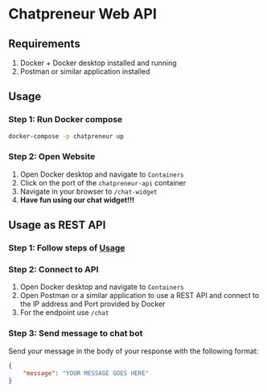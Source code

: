 # Chatpreneur Web API

## Requirements

1. Docker + Docker desktop installed and running
2. Postman or similar application installed

## Usage

### Step 1: Run Docker compose

```sh
docker-compose -p chatpreneur up
```

### Step 2: Open Website

1. Open Docker desktop and navigate to `Containers`
2. Click on the port of the `chatpreneur-api` container
3. Navigate in your browser to `/chat-widget`
4. **Have fun using our chat widget!!!**

## Usage as REST API

### Step 1: Follow steps of [Usage](#usage)

### Step 2: Connect to API

1. Open Docker desktop and navigate to `Containers`
2. Open Postman or a similar application to use a REST API and connect to the IP address and Port provided by Docker
3. For the endpoint use `/chat`

### Step 3: Send message to chat bot

Send your message in the body of your response with the following format:

```JSON
{
    "message": "YOUR MESSAGE GOES HERE"
}
```
